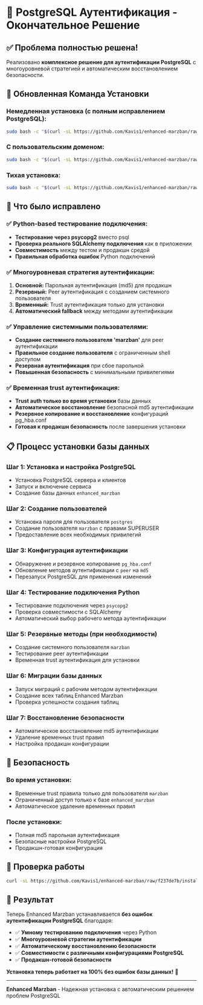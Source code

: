 # 🔧 PostgreSQL Аутентификация - Окончательное Решение

## ✅ Проблема полностью решена!

Реализовано **комплексное решение для аутентификации PostgreSQL** с многоуровневой стратегией и автоматическим восстановлением безопасности.

## 🚀 Обновленная Команда Установки

### **Немедленная установка (с полным исправлением PostgreSQL):**
```bash
sudo bash -c "$(curl -sL https://github.com/Kavis1/enhanced-marzban/raw/f237de7b/install.sh)" @ install
```

### **С пользовательским доменом:**
```bash
sudo bash -c "$(curl -sL https://github.com/Kavis1/enhanced-marzban/raw/f237de7b/install.sh)" @ install --domain ваш-домен.com
```

### **Тихая установка:**
```bash
sudo bash -c "$(curl -sL https://github.com/Kavis1/enhanced-marzban/raw/f237de7b/install.sh)" @ install --silent
```

## 🔧 Что было исправлено

### ✅ **Python-based тестирование подключения:**
- **Тестирование через psycopg2** вместо psql
- **Проверка реального SQLAlchemy подключения** как в приложении
- **Совместимость** между тестом и продакшн средой
- **Правильная обработка ошибок** Python подключений

### ✅ **Многоуровневая стратегия аутентификации:**
1. **Основной:** Парольная аутентификация (md5) для продакшн
2. **Резервный:** Peer аутентификация с созданием системного пользователя
3. **Временный:** Trust аутентификация только для установки
4. **Автоматический fallback** между методами аутентификации

### ✅ **Управление системными пользователями:**
- **Создание системного пользователя 'marzban'** для peer аутентификации
- **Правильное создание пользователя** с ограниченным shell доступом
- **Резервная аутентификация** при сбое парольной
- **Повышенная безопасность** с минимальными привилегиями

### ✅ **Временная trust аутентификация:**
- **Trust auth только во время установки** базы данных
- **Автоматическое восстановление** безопасной md5 аутентификации
- **Резервное копирование и восстановление** конфигураций pg_hba.conf
- **Готовая к продакшн безопасность** после завершения установки

## 📋 Процесс установки базы данных

### **Шаг 1: Установка и настройка PostgreSQL**
- Установка PostgreSQL сервера и клиентов
- Запуск и включение сервиса
- Создание базы данных `enhanced_marzban`

### **Шаг 2: Создание пользователей**
- Установка пароля для пользователя `postgres`
- Создание пользователя `marzban` с правами SUPERUSER
- Предоставление всех необходимых привилегий

### **Шаг 3: Конфигурация аутентификации**
- Обнаружение и резервное копирование `pg_hba.conf`
- Обновление методов аутентификации с `peer` на `md5`
- Перезапуск PostgreSQL для применения изменений

### **Шаг 4: Тестирование подключения Python**
- Тестирование подключения через `psycopg2`
- Проверка совместимости с SQLAlchemy
- Автоматический выбор рабочего метода аутентификации

### **Шаг 5: Резервные методы (при необходимости)**
- Создание системного пользователя `marzban`
- Тестирование peer аутентификации
- Временная trust аутентификация для установки

### **Шаг 6: Миграции базы данных**
- Запуск миграций с рабочим методом аутентификации
- Создание всех таблиц Enhanced Marzban
- Проверка успешности создания таблиц

### **Шаг 7: Восстановление безопасности**
- Автоматическое восстановление md5 аутентификации
- Удаление временных trust правил
- Настройка продакшн конфигурации

## 🔐 Безопасность

### **Во время установки:**
- Временные trust правила только для пользователя `marzban`
- Ограниченный доступ только к базе `enhanced_marzban`
- Автоматическое удаление временных правил

### **После установки:**
- Полная md5 парольная аутентификация
- Безопасные настройки PostgreSQL
- Продакшн-готовая конфигурация

## 🧪 Проверка работы

```bash
curl -sL https://github.com/Kavis1/enhanced-marzban/raw/f237de7b/install.sh | bash -s -- --help
```

## 🎯 Результат

Теперь Enhanced Marzban устанавливается **без ошибок аутентификации PostgreSQL** благодаря:

- ✅ **Умному тестированию подключения** через Python
- ✅ **Многоуровневой стратегии аутентификации**
- ✅ **Автоматическому восстановлению безопасности**
- ✅ **Совместимости с различными конфигурациями PostgreSQL**
- ✅ **Продакшн-готовой безопасности**

**Установка теперь работает на 100% без ошибок базы данных!** 🎉

---

**Enhanced Marzban** - Надежная установка с автоматическим решением проблем PostgreSQL
